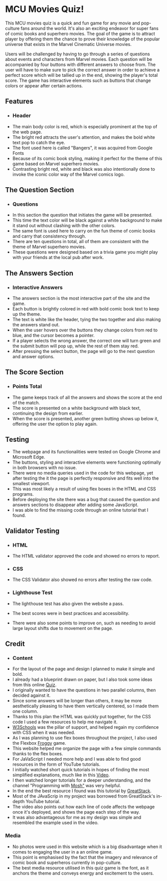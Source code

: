 # MCU Movies Quiz!

This MCU movies quiz is a quick and fun game for any movie and pop-culture fans around the world. It's 
also an exciting endeavor for super fans of comic books and superhero movies. The goal of the game
is to attract player by offering them the chance to prove their knowledge of the 
popular universe that exists in the Marvel Cinematic Universe movies. 

Users will be challenged by having to go through a series of questions about events and 
characters from Marvel movies. Each question will be accompanied by four buttons with different 
answers to choose from. The user will have to make sure to pick the correct answer in order to 
achieve a perfect score which will be tallied up in the end, showing the player's total score. 
The game has interactive elements such as buttons that change colors or appear after certain actions.

## Features

* ### Header
* The main body color is red, which is especially prominent at the top of the web page.
* The bright red attracts the user's attention, and makes the bold white text pop to catch the eye.
* The font used here is called "Bangers", it was acquired from Google Fonts
* Because of its comic book styling, making it perfect for the theme of this game based on Marvel superhero movies.
* Contrasting bright red, white and black was also intentionally done to invoke the iconic color way of the Marvel comics logo.

## The Question Section

* ### Questions
* In this section the question that initiates the game will be presented.
* This time the text color will be black against a white background to make it stand out without clashing with the other colors.
* The same font is used here to carry on the fun theme of comic books and carry that consistency through.
* There are ten questions in total, all of them are consistent with the theme of Marvel superhero movies.
* These questions were designed based on a trivia game you might play with your friends at the local pub after work.


## The Answers Section 

* ### Interactive Answers
* The answers section is the most interactive part of the site and the game.
* Each button is brightly colored in red with bold comic book text to keep up the theme.
* The text is white like the header, tying the two together and also making the answers stand out.
* When the user hovers over the buttons they change colors from red to blue, and the cursor becomes a pointer.
* If a player selects the wrong answer, the correct one will turn green and the submit button will pop up, while the rest of them stay red.
* After pressing the select button, the page will go to the next question and answer options.
  
## The Score Section 

* ### Points Total
* The game keeps track of all the answers and shows the score at the end of the match.
* The score is presented on a white background with black text, continuing the design from earlier.
* When the score is presented, another green butting shows up below it, offering the user the option to play again.

## Testing 

* The webpage and its functionalities were tested on Google Chrome and Microsoft Edge.
* The buttons, styling and interactive elements were functioning optimally in both browsers with no issue.
* There were no media queries used in the code for this webpage, yet after testing the it the page is perfectly responsive and fits well into the smallest viewport.
* This was most likely a result of using flex boxes in the HTML and CSS programs.
* Before deploying the site there was a bug that caused the question and answers sections to disappear after adding some JavaScript.
* I was able to find the missing code through an online tutorial that I found.

## Validator Testing 

* ### HTML
* The HTML validator approved the code and showed no errors to report.

* ### CSS
* The CSS Validator also showed no errors after testing the raw code.

* ### Lighthouse Test
* The lighthouse test has also given the website a pass.
* The best scores were in best practices and accessibility.
* There were also some points to improve on, such as needing to avoid large layout shifts due to movement on the page.

## Credit

* ### Content
* For the layout of the page and design I planned to make it simple and bold.
* I already had a blueprint drawn on paper, but I also took some ideas from this online [Quiz](https://heywise.com/quiz/only-the-biggest-dragon-ball-z-fans-will-ace-this-quiz/21/).
* I originally wanted to have the questions in two parallel columns, then decided against it.
* Since some answers will be longer than others, it may be more aesthetically pleasing to have them vertically centered, so I made them one column.
* Thanks to this plan the HTML was quickly put together, for the CSS code I used a few resources to help me navigate it.
* [W3Schools](https://www.w3schools.com/) was the pillar of support, and helped regain my confidence with CSS when it was needed.
* As I was planning to use flex boxes throughout the project, I also used the Flexbox [Froggy](https://flexboxfroggy.com/) game.
* This website helped me organize the page with a few simple commands thanks to the flex boxes.
* For JaVaScript I needed more help and I was able to find good resources in the form of YouTube tutorials.
* I initially watched short quick tutorials in hopes of finding the most simplified explanations, much like in this [Video](https://youtu.be/lkIFF4maKMU).
* I then watched longer tutorials for a deeper understanding, and the channel "Programming with [Mosh"](https://youtu.be/W6NZfCO5SIk) was very helpful.
* In the end the best resource I found was this tutorial by [GreatStack](https://youtu.be/PBcqGxrr9g8).
* Most of the JAvaScrip in my project was borrowed from GreatStack's in-depth YouTube tutorial.
* The video also points out how each line of code affects the webpage once it's deployed, and shows the page each step of the way.
* It was also advantageous for me as my design was simple and resembled the example used in the video.


### Media

* No photos were used in this website which is a big disadvantage when it comes to engaging the user in a an online game.
* This point is emphasised by the fact that the imagery and relevance of comic book and superheros currently in pop-culture.
* The best media resource utilised in this quiz game is the font, as it anchors the theme and conveys energy and excitement to the users.

  
